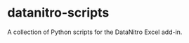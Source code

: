 datanitro-scripts
=================

A collection of Python scripts for the DataNitro Excel add-in.
